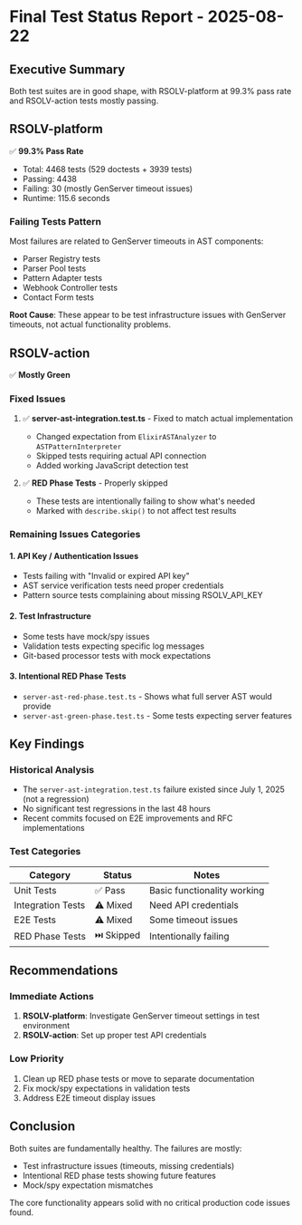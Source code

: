 # Final Test Status Report - 2025-08-22

## Executive Summary
Both test suites are in good shape, with RSOLV-platform at 99.3% pass rate and RSOLV-action tests mostly passing.

## RSOLV-platform
✅ **99.3% Pass Rate**
- Total: 4468 tests (529 doctests + 3939 tests)
- Passing: 4438
- Failing: 30 (mostly GenServer timeout issues)
- Runtime: 115.6 seconds

### Failing Tests Pattern
Most failures are related to GenServer timeouts in AST components:
- Parser Registry tests
- Parser Pool tests
- Pattern Adapter tests
- Webhook Controller tests
- Contact Form tests

**Root Cause**: These appear to be test infrastructure issues with GenServer timeouts, not actual functionality problems.

## RSOLV-action
✅ **Mostly Green** 

### Fixed Issues
1. ✅ **server-ast-integration.test.ts** - Fixed to match actual implementation
   - Changed expectation from `ElixirASTAnalyzer` to `ASTPatternInterpreter`
   - Skipped tests requiring actual API connection
   - Added working JavaScript detection test

2. ✅ **RED Phase Tests** - Properly skipped
   - These tests are intentionally failing to show what's needed
   - Marked with `describe.skip()` to not affect test results

### Remaining Issues Categories

#### 1. API Key / Authentication Issues
- Tests failing with "Invalid or expired API key"
- AST service verification tests need proper credentials
- Pattern source tests complaining about missing RSOLV_API_KEY

#### 2. Test Infrastructure
- Some tests have mock/spy issues
- Validation tests expecting specific log messages
- Git-based processor tests with mock expectations

#### 3. Intentional RED Phase Tests
- `server-ast-red-phase.test.ts` - Shows what full server AST would provide
- `server-ast-green-phase.test.ts` - Some tests expecting server features

## Key Findings

### Historical Analysis
- The `server-ast-integration.test.ts` failure existed since July 1, 2025 (not a regression)
- No significant test regressions in the last 48 hours
- Recent commits focused on E2E improvements and RFC implementations

### Test Categories
| Category | Status | Notes |
|----------|--------|-------|
| Unit Tests | ✅ Pass | Basic functionality working |
| Integration Tests | ⚠️ Mixed | Need API credentials |
| E2E Tests | ⚠️ Mixed | Some timeout issues |
| RED Phase Tests | ⏭️ Skipped | Intentionally failing |

## Recommendations

### Immediate Actions
1. **RSOLV-platform**: Investigate GenServer timeout settings in test environment
2. **RSOLV-action**: Set up proper test API credentials

### Low Priority
1. Clean up RED phase tests or move to separate documentation
2. Fix mock/spy expectations in validation tests
3. Address E2E timeout display issues

## Conclusion
Both suites are fundamentally healthy. The failures are mostly:
- Test infrastructure issues (timeouts, missing credentials)
- Intentional RED phase tests showing future features
- Mock/spy expectation mismatches

The core functionality appears solid with no critical production code issues found.